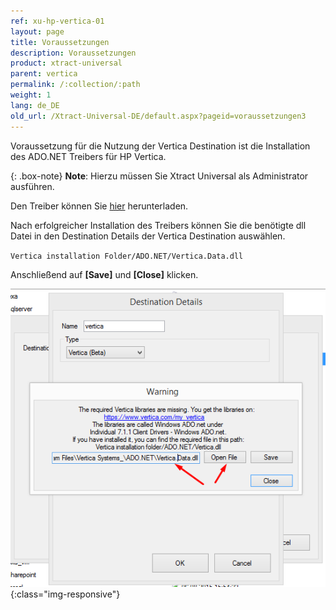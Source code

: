 ```yaml
---
ref: xu-hp-vertica-01
layout: page
title: Voraussetzungen
description: Voraussetzungen
product: xtract-universal
parent: vertica
permalink: /:collection/:path
weight: 1
lang: de_DE
old_url: /Xtract-Universal-DE/default.aspx?pageid=voraussetzungen3
---
```

Voraussetzung für die Nutzung der Vertica Destination ist die Installation des ADO.NET Treibers für HP Vertica.

{: .box-note} 
**Note**: Hierzu müssen Sie Xtract Universal als Administrator ausführen.

Den Treiber können Sie [hier](https://www.vertica.com/client-drivers/) herunterladen.

Nach erfolgreicher Installation des Treibers können Sie die benötigte dll Datei in den Destination Details der Vertica Destination auswählen.<br>

`Vertica installation Folder/ADO.NET/Vertica.Data.dll`

Anschließend auf **[Save]** und **[Close]** klicken.

![XU_Vertica_driver](/img/content/XU_Vertica_driver.png){:class="img-responsive"}
